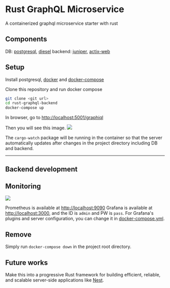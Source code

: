 # Rust GraphQL Microservice

A containerized graphql microservice starter with rust

## Components

DB: [postgresql](https://www.postgresql.org/), [diesel](http://diesel.rs/)
backend: [juniper](https://github.com/graphql-rust/juniper), [actix-web](https://github.com/actix/actix-web)

## Setup

Install postgresql, [docker](https://docs.docker.com/v17.09/engine/installation/) and [docker-compose](https://docs.docker.com/compose/install/)

Clone this repository and run docker compose

```bash
git clone <git url>
cd rust-graphql-backend
docker-compose up
```

In browser, go to [http://localhost:5001/graphiql](http://localhost:3001/graphiql)

Then you will see this image.
![](https://i.imgur.com/9MhFAiN.png)

The `cargo-watch` package will be running in the container so that the server automatically updates after changes in the project directory including DB and backend.

---

## Backend development

## Monitoring

![](https://i.imgur.com/PT2gy4f.png)

Prometheus is available at [http://localhost:9090](http://localhost:9090)
Grafana is available at [http://localhost:3000](http://localhost:3000),
and the ID is `admin` and PW is `pass`.
For Grafana's plugins and server configuration, you can change it in [docker-compose.yml](../docker-compose.yml).

## Remove

Simply run `docker-compose down` in the project root directory.

## Future works

Make this into a progressive Rust framework for building efficient, reliable, and scalable server-side applications like [Nest](https://nestjs.com/).
